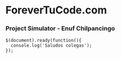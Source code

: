 # ForeverTuCode.com

### Project Simulator - Enuf Chilpancingo

```
$(document).ready(function(){
  console.log('Saludos colegas');
});
```
